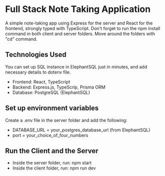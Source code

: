 # Full Stack Note Taking Application

A simple note-taking app using Express for the server and React for the frontend, strongly typed with TypeScript.
Don't forget to run the npm install command in both client and server folders. Move around the folders with "cd" command.

## Technologies Used

You can set up SQL instance in ElephantSQL just in minutes, and add necessary details to dotenv file.

- Frontend: React, TypeScript
- Backend: Express.js, TypeScrip, Prisma ORM
- Database: PostgreSQL (ElephantSQL)

## Set up environment variables

Create a .env file in the server folder and add the following:

- DATABASE_URL = your_postgres_database_url (from ElephantSQL)
- port = your_choice_of_four_numbers

## Run the Client and the Server

- Inside the server folder, run: npm start
- Inside the client folder, run: npm run dev
